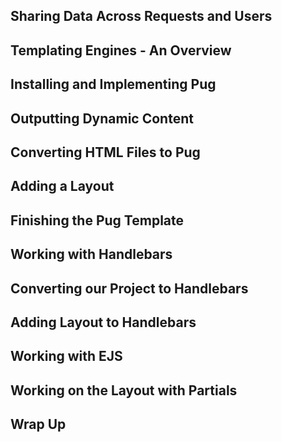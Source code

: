 ## Sharing Data Across Requests and Users

## Templating Engines - An Overview

## Installing and Implementing Pug

## Outputting Dynamic Content

## Converting HTML Files to Pug

## Adding a Layout

## Finishing the Pug Template

## Working with Handlebars

## Converting our Project to Handlebars

## Adding Layout to Handlebars

## Working with EJS

## Working on the Layout with Partials

## Wrap Up

